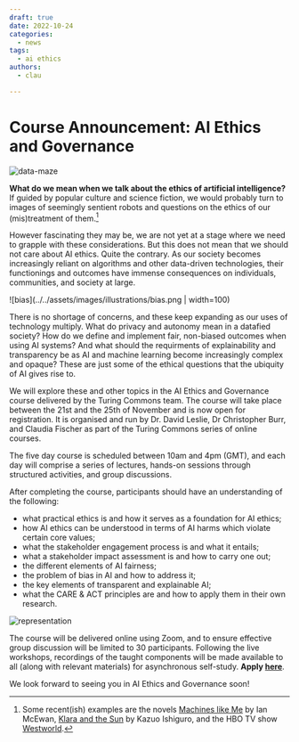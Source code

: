```yaml
---
draft: true
date: 2022-10-24
categories:
  - news
tags:
  - ai ethics
authors:
  - clau

---
```


# Course Announcement: AI Ethics and Governance

![data-maze](../../assets/images/illustrations/data-maze.png)

**What do we mean when we talk about the ethics of artificial intelligence?** If guided by popular culture and science fiction, we would probably turn to images of seemingly sentient robots and questions on the ethics of our (mis)treatment of them.[^examples]

[^examples]: Some recent(ish) examples are the novels [Machines like Me](http://www.ianmcewan.com/books/machines.html) by Ian McEwan, [Klara and the Sun](https://www.klaraandthesun.com) by Kazuo Ishiguro, and the HBO TV show [Westworld](https://www.hbo.com/westworld).

However fascinating they may be, we are not yet at a stage where we need to grapple with these considerations. But this does not mean that we should not care about AI ethics. Quite the contrary. As our society becomes increasingly reliant on algorithms and other data-driven technologies, their functionings and outcomes have immense consequences on individuals, communities, and society at large.

![bias](../../assets/images/illustrations/bias.png | width=100)

There is no shortage of concerns, and these keep expanding as our uses of technology multiply. What do privacy and autonomy mean in a datafied society? How do we define and implement fair, non-biased outcomes when using AI systems? And what should the requirments of explainability and transparency be as AI and machine learning become increasingly complex and opaque? These are just some of the ethical questions that the ubiquity of AI gives rise to.

We will explore these and other topics in the AI Ethics and Governance course delivered by the Turing Commons team. The course will take place between the 21st and the 25th of November and is now open for registration. It is organised and run by Dr. David Leslie, Dr Christopher Burr, and Claudia Fischer as part of the Turing Commons series of online courses.

The five day course is scheduled between 10am and 4pm (GMT), and each day will comprise a series of lectures, hands-on sessions through structured activities, and group discussions.

After completing the course, participants should have an understanding of the following:
- what practical ethics is and how it serves as a foundation for AI ethics;
- how AI ethics can be understood in terms of AI harms which violate certain core values;
- what the stakeholder engagement process is and what it entails;
- what a stakeholder impact assessment is and how to carry one out;
- the different elements of AI fairness;
- the problem of bias in AI and how to address it;
- the key elements of transparent and explainable AI;
- what the CARE & ACT principles are and how to apply them in their own research.

![representation](../../assets/images/illustrations/representation.png)

The course will be delivered online using Zoom, and to ensure effective group discussion will be limited to 30 participants.
Following the live workshops, recordings of the taught components will be made available to all (along with relevant materials) for asynchronous self-study. **Apply [here](https://www.eventsforce.net/turingevents/frontend/reg/tregistration.csp?pageID=81528&ef_sel_menu=1171&eventID=232&tempPersonID=171164)**. 

We look forward to seeing you in AI Ethics and Governance soon!
